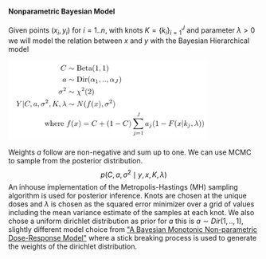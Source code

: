 #### Nonparametric Bayesian Model

 Given points $(x_i, y_i)$ for $i=1..n$, with knots $K=\{k_i\}_{i=1}^J$ and parameter $\lambda>0$ we will model the relation between *x* and *y* with the Bayesian Hierarchical model

<img src="images/fig5.png" alt="drawing" style="width:400px;"/>

Weights *a*​ follow are non-negative and sum up to one. We can use MCMC to sample from the posterior distribution.​
$$
p( C ,a,\sigma^{2} \mid y,x,K,\lambda)
$$
 An inhouse implementation of the Metropolis-Hastings (MH) sampling algorithm is used for posterior inference. Knots are chosen at the unique doses and $\lambda$​​​​​ is chosen as the squared error minimizer over a grid of values including the mean variance estimate of the samples at each knot. We also chose a uniform dirichlet distribution as prior for *a* this is $a\sim Dir(1,..,1)$, slightly different model choice from ["A Bayesian Monotonic Non-parametric Dose-Response Model"](https://www.tandfonline.com/doi/abs/10.1080/10807039.2021.1956298) where a stick breaking process is used to generate the weights of the dirichlet distribution.

